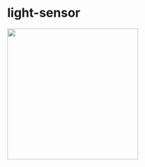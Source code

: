# light-sensor

<img src="https://user-images.githubusercontent.com/5618092/226268408-9bc47baa-41ed-4b09-9219-8b00686b42b2.png" width="300"/>

